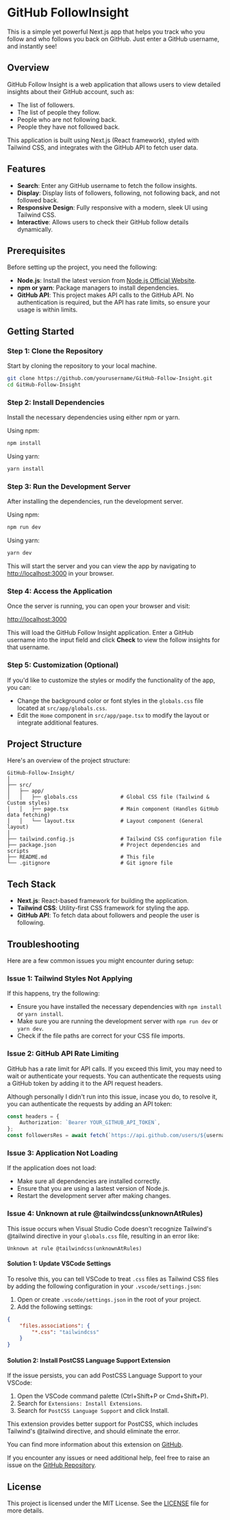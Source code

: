 # GitHub FollowInsight
 This is a simple yet powerful Next.js app that helps you track who you follow and who follows you back on GitHub. Just enter a GitHub username, and instantly see!
## Overview

GitHub Follow Insight is a web application that allows users to view detailed insights about their GitHub account, such as:

- The list of followers.
- The list of people they follow.
- People who are not following back.
- People they have not followed back.

This application is built using Next.js (React framework), styled with Tailwind CSS, and integrates with the GitHub API to fetch user data.

## Features

- **Search**: Enter any GitHub username to fetch the follow insights.
- **Display**: Display lists of followers, following, not following back, and not followed back.
- **Responsive Design**: Fully responsive with a modern, sleek UI using Tailwind CSS.
- **Interactive**: Allows users to check their GitHub follow details dynamically.

## Prerequisites

Before setting up the project, you need the following:

- **Node.js**: Install the latest version from [Node.js Official Website](https://nodejs.org/).
- **npm or yarn**: Package managers to install dependencies.
- **GitHub API**: This project makes API calls to the GitHub API. No authentication is required, but the API has rate limits, so ensure your usage is within limits.

## Getting Started

### Step 1: Clone the Repository

Start by cloning the repository to your local machine.

```bash
git clone https://github.com/yourusername/GitHub-Follow-Insight.git
cd GitHub-Follow-Insight
```

### Step 2: Install Dependencies

Install the necessary dependencies using either npm or yarn.

Using npm:

```bash
npm install
```

Using yarn:

```bash
yarn install
```

### Step 3: Run the Development Server

After installing the dependencies, run the development server.

Using npm:

```bash
npm run dev
```

Using yarn:

```bash
yarn dev
```

This will start the server and you can view the app by navigating to [http://localhost:3000](http://localhost:3000) in your browser.

### Step 4: Access the Application

Once the server is running, you can open your browser and visit:

[http://localhost:3000](http://localhost:3000)

This will load the GitHub Follow Insight application. Enter a GitHub username into the input field and click **Check** to view the follow insights for that username.

### Step 5: Customization (Optional)

If you'd like to customize the styles or modify the functionality of the app, you can:

- Change the background color or font styles in the `globals.css` file located at `src/app/globals.css`.
- Edit the `Home` component in `src/app/page.tsx` to modify the layout or integrate additional features.

## Project Structure

Here's an overview of the project structure:

```plaintext
GitHub-Follow-Insight/
│
├── src/
│   ├── app/
│   │   ├── globals.css              # Global CSS file (Tailwind & Custom styles)
│   │   ├── page.tsx                 # Main component (Handles GitHub data fetching)
│   │   └── layout.tsx               # Layout component (General layout)
│
├── tailwind.config.js               # Tailwind CSS configuration file
├── package.json                     # Project dependencies and scripts
├── README.md                        # This file
└── .gitignore                       # Git ignore file
```

## Tech Stack

- **Next.js**: React-based framework for building the application.
- **Tailwind CSS**: Utility-first CSS framework for styling the app.
- **GitHub API**: To fetch data about followers and people the user is following.

## Troubleshooting

Here are a few common issues you might encounter during setup:

### Issue 1: Tailwind Styles Not Applying

If this happens, try the following:

- Ensure you have installed the necessary dependencies with `npm install` or `yarn install`.
- Make sure you are running the development server with `npm run dev` or `yarn dev`.
- Check if the file paths are correct for your CSS file imports.

### Issue 2: GitHub API Rate Limiting

GitHub has a rate limit for API calls. If you exceed this limit, you may need to wait or authenticate your requests. You can authenticate the requests using a GitHub token by adding it to the API request headers.

Although personally I didn't run into this issue, incase you do, to resolve it, you can authenticate the requests by adding an API token:

```typescript
const headers = {
    Authorization: `Bearer YOUR_GITHUB_API_TOKEN`,
};
const followersRes = await fetch(`https://api.github.com/users/${username}/followers`, { headers });
```

### Issue 3: Application Not Loading

If the application does not load:

- Make sure all dependencies are installed correctly.
- Ensure that you are using a lastest version of Node.js.
- Restart the development server after making changes.

### Issue 4: Unknown at rule @tailwindcss(unknownAtRules)

This issue occurs when Visual Studio Code doesn't recognize Tailwind's @tailwind directive in your `globals.css` file, resulting in an error like:

```
Unknown at rule @tailwindcss(unknownAtRules)
```

#### Solution 1: Update VSCode Settings

To resolve this, you can tell VSCode to treat `.css` files as Tailwind CSS files by adding the following configuration in your `.vscode/settings.json`:

1. Open or create `.vscode/settings.json` in the root of your project.
2. Add the following settings:

```json
{
    "files.associations": {
        "*.css": "tailwindcss"
    }
}
```

#### Solution 2: Install PostCSS Language Support Extension

If the issue persists, you can add PostCSS Language Support to your VSCode:

1. Open the VSCode command palette (Ctrl+Shift+P or Cmd+Shift+P).
2. Search for `Extensions: Install Extensions`.
3. Search for `PostCSS Language Support` and click Install.

This extension provides better support for PostCSS, which includes Tailwind's @tailwind directive, and should eliminate the error.

You can find more information about this extension on [GitHub](https://github.com/csstools/postcss-language).

If you encounter any issues or need additional help, feel free to raise an issue on the [GitHub Repository](https://github.com/stuartasiimwe7/GitHub-Follow-Insight).

## License

This project is licensed under the MIT License. See the [LICENSE](./LICENSE) file for more details.